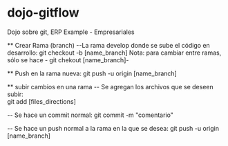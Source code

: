 # dojo-gitflow
Dojo sobre git, ERP Example - Empresariales

** Crear Rama (branch)
--La rama develop donde se sube el código en desarrollo: 
git checkout -b [name_branch]
Nota: para cambiar entre ramas, sólo se hace - git chekout [name_branch]-

** Push en la rama nueva:
git push -u origin [name_branch]

** subir cambios en una rama
-- Se agregan los archivos que se deseen subir: 
<br/>
git add [files_directions]

-- Se hace un commit normal: 
git commit -m "comentario"

-- Se hace un push normal a la rama en la que se desea: 
git push -u origin [name_branch]




